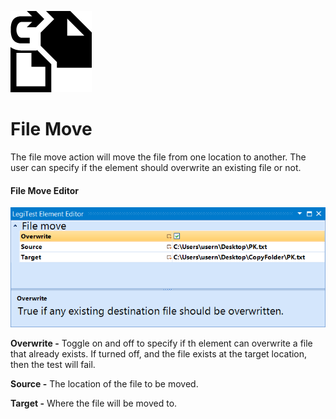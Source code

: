 ﻿![](images/FileMove.png)

# File Move



The file move action will move the file from one location to another. The user can specify if the element should overwrite an existing file or not.



#### File Move Editor

![](images/FileMoveEditor.png)





**Overwrite -** Toggle on and off to specify if th element can overwrite a file that already exists. If turned off, and the file exists at the target location, then the test will fail.



**Source -** The location of the file to be moved.



**Target -** Where the file will be moved to.